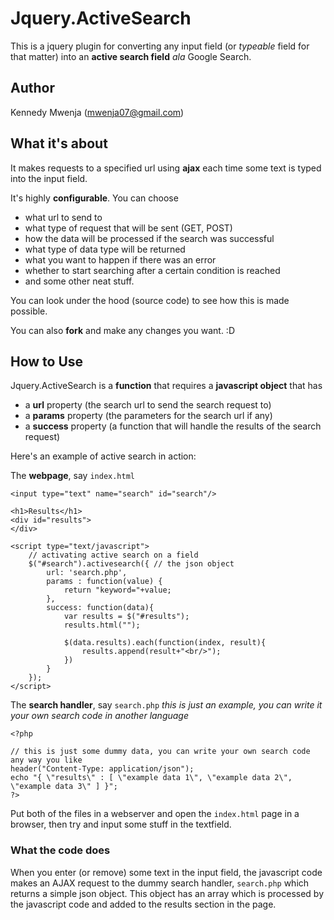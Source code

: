 # Jquery.ActiveSearch

This is a jquery plugin for converting any input field (or *typeable* field for that matter) 
into an **active search field** *ala* Google Search.

## Author

Kennedy Mwenja (mwenja07@gmail.com)

## What it's about

It makes requests to a specified url using **ajax** each time some text is typed into the input field. 

It's highly **configurable**. You can choose 
* what url to send to
* what type of request that will be sent (GET, POST)
* how the data will be processed if the search was successful
* what type of data type will be returned
* what you want to happen if there was an error
* whether to start searching after a certain condition is reached
* and some other neat stuff.

You can look under the hood (source code) to see how this is made possible. 

You can also **fork** and make any changes you want. :D

## How to Use

Jquery.ActiveSearch is a **function** that requires a **javascript object** that has 
* a **url** property (the search url to send the search request to)
* a **params** property (the parameters for the search url if any)
* a **success** property (a function that will handle the results of the search request)

Here's an example of active search in action:

The **webpage**, say ```index.html```

	<input type="text" name="search" id="search"/>
	
	<h1>Results</h1>
	<div id="results">
	</div>

	<script type="text/javascript">
		// activating active search on a field
		$("#search").activesearch({ // the json object
			url: 'search.php',
			params : function(value) {
				return "keyword="+value;
			},
			success: function(data){
				var results = $("#results");
				results.html("");
				
				$(data.results).each(function(index, result){
					results.append(result+"<br/>");
				})
			}
		});
	</script>

The **search handler**, say ```search.php``` 
*this is just an example, you can write it your own search code in another language*

	<?php
	
	// this is just some dummy data, you can write your own search code any way you like
	header("Content-Type: application/json");
	echo "{ \"results\" : [ \"example data 1\", \"example data 2\", \"example data 3\" ] }";
	?>

Put both of the files in a webserver and open the ```index.html``` page in a browser, then try and input some stuff in the textfield.

### What the code does

When you enter (or remove) some text in the input field, the javascript code makes an AJAX request to the 
dummy search handler, ```search.php``` which returns a simple json object. This object has an array which is 
processed by the javascript code and added to the results section in the page.
